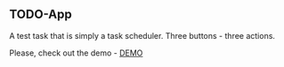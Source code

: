 <h2>TODO-App</h2>

A test task that is simply a task scheduler.
Three buttons - three actions.

Please, check out the demo - <a href="https://run.plnkr.co/plunks/HwqS5ZiShAhczYumZBbW/" target="_blank">DEMO</a>